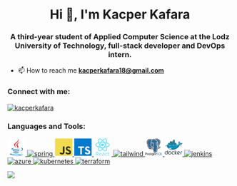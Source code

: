 
  

<h1 align="center">Hi 👋, I'm Kacper Kafara</h1>

<h3 align="center">A third‑year student of Applied Computer Science at the Lodz University of Technology, full-stack developer and DevOps intern.</h3>

- 📫 How to reach me **kacperkafara18@gmail.com**

<h3 align="left">Connect with me:</h3>

<p align="left">

<a  href="https://linkedin.com/in/kacperkafara"  target="blank"><img align="center"  src="https://raw.githubusercontent.com/rahuldkjain/github-profile-readme-generator/master/src/images/icons/Social/linked-in-alt.svg"  alt="kacperkafara"  height="30"  width="40" /></a>

</p>

<h3 align="left">Languages and Tools:</h3>

<p align="left">
  <a href="https://www.java.com"  target="_blank"  rel="noreferrer">
    <img  src="https://raw.githubusercontent.com/devicons/devicon/master/icons/java/java-original.svg"  alt="java"  width="40"  height="40"/>
  </a>
  <a href="https://spring.io/"  target="_blank"  rel="noreferrer">
    <img  src="https://www.vectorlogo.zone/logos/springio/springio-icon.svg"  alt="spring"  width="40"  height="40"/>
  </a>
  <a href="https://developer.mozilla.org/en-US/docs/Web/JavaScript"  target="_blank"  rel="noreferrer">
    <img  src="https://raw.githubusercontent.com/devicons/devicon/master/icons/javascript/javascript-original.svg"  alt="javascript"  width="40"  height="40"/>
  </a>
  <a href="https://www.typescriptlang.org/"  target="_blank"  rel="noreferrer">
    <img  src="https://raw.githubusercontent.com/devicons/devicon/master/icons/typescript/typescript-original.svg"  alt="typescript"  width="40"  height="40"/>
  </a>
  <a href="https://reactjs.org/"  target="_blank"  rel="noreferrer">
    <img  src="https://raw.githubusercontent.com/devicons/devicon/master/icons/react/react-original-wordmark.svg"  alt="react"  width="40"  height="40"/>
  </a>
  <a  href="https://tailwindcss.com/"  target="_blank"  rel="noreferrer">
    <img  src="https://www.vectorlogo.zone/logos/tailwindcss/tailwindcss-icon.svg"  alt="tailwind"  width="40"  height="40"/>
  </a>
  <a  href="https://www.postgresql.org"  target="_blank"  rel="noreferrer">
    <img  src="https://raw.githubusercontent.com/devicons/devicon/master/icons/postgresql/postgresql-original-wordmark.svg"  alt="postgresql"  width="40"  height="40"/>
  </a>
  <a  href="https://www.docker.com/"  target="_blank"  rel="noreferrer">
    <img  src="https://raw.githubusercontent.com/devicons/devicon/master/icons/docker/docker-original-wordmark.svg"  alt="docker"  width="40"  height="40"/>
  </a>
  <a  href="https://www.jenkins.io"  target="_blank"  rel="noreferrer">
    <img  src="https://www.vectorlogo.zone/logos/jenkins/jenkins-icon.svg"  alt="jenkins"  width="40"  height="40"/>
  </a>
  <a href="https://azure.microsoft.com/en-in/" target="_blank" rel="noreferrer">
    <img src="https://www.vectorlogo.zone/logos/microsoft_azure/microsoft_azure-icon.svg" alt="azure" width="40" height="40"/>
  </a>
  <a href="https://kubernetes.io" target="_blank" rel="noreferrer">
    <img src="https://www.vectorlogo.zone/logos/kubernetes/kubernetes-icon.svg" alt="kubernetes" width="40" height="40"/>
  </a>
  <a href="https://www.terraform.io" target="_blank" rel="noreferrer">
    <img src="https://www.vectorlogo.zone/logos/terraformio/terraformio-icon.svg" alt="terraform" width="40" height="40"/>
  </a>
</p>

![](https://github-readme-stats.vercel.app/api/top-langs/?username=kacperkafara&theme=dark&hide_border=false&include_all_commits=false&count_private=false&layout=compact)
